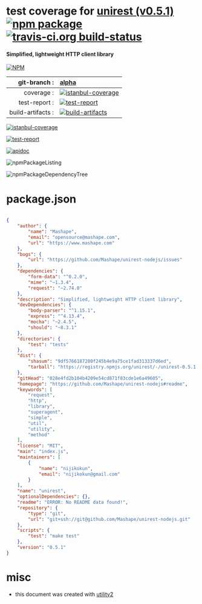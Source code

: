 # test coverage for  [unirest (v0.5.1)](https://github.com/Mashape/unirest-nodejs#readme)  [![npm package](https://img.shields.io/npm/v/npmtest-unirest.svg?style=flat-square)](https://www.npmjs.org/package/npmtest-unirest) [![travis-ci.org build-status](https://api.travis-ci.org/npmtest/node-npmtest-unirest.svg)](https://travis-ci.org/npmtest/node-npmtest-unirest)
#### Simplified, lightweight HTTP client library

[![NPM](https://nodei.co/npm/unirest.png?downloads=true)](https://www.npmjs.com/package/unirest)

| git-branch : | [alpha](https://github.com/npmtest/node-npmtest-unirest/tree/alpha)|
|--:|:--|
| coverage : | [![istanbul-coverage](https://npmtest.github.io/node-npmtest-unirest/build/coverage.badge.svg)](https://npmtest.github.io/node-npmtest-unirest/build/coverage.html/index.html)|
| test-report : | [![test-report](https://npmtest.github.io/node-npmtest-unirest/build/test-report.badge.svg)](https://npmtest.github.io/node-npmtest-unirest/build/test-report.html)|
| build-artifacts : | [![build-artifacts](https://npmtest.github.io/node-npmtest-unirest/glyphicons_144_folder_open.png)](https://github.com/npmtest/node-npmtest-unirest/tree/gh-pages/build)|

[![istanbul-coverage](https://npmtest.github.io/node-npmtest-unirest/build/screenCapture.buildCustomOrg.browser.coverage.html.png)](https://npmtest.github.io/node-npmtest-unirest/build/coverage.html/index.html)

[![test-report](https://npmtest.github.io/node-npmtest-unirest/build/screenCapture.buildCustomOrg.browser.%252Fhome%252Ftravis%252Fbuild%252Fnpmtest%252Fnode-npmtest-unirest%252Ftmp%252Fbuild%252Ftest-report.html.png)](https://npmtest.github.io/node-npmtest-unirest/build/test-report.html)

[![apidoc](https://npmdoc.github.io/node-npmdoc-unirest/build/screenCapture.buildApidoc.browser.%252Fhome%252Ftravis%252Fbuild%252Fnpmdoc%252Fnode-npmdoc-unirest%252Ftmp%252Fbuild%252Fapidoc.html.png)](https://npmdoc.github.io/node-npmdoc-unirest/build/apidoc.html)

![npmPackageListing](https://npmtest.github.io/node-npmtest-unirest/build/screenCapture.npmPackageListing.svg)

![npmPackageDependencyTree](https://npmtest.github.io/node-npmtest-unirest/build/screenCapture.npmPackageDependencyTree.svg)



# package.json

```json

{
    "author": {
        "name": "Mashape",
        "email": "opensource@mashape.com",
        "url": "https://www.mashape.com"
    },
    "bugs": {
        "url": "https://github.com/Mashape/unirest-nodejs/issues"
    },
    "dependencies": {
        "form-data": "^0.2.0",
        "mime": "~1.3.4",
        "request": "~2.74.0"
    },
    "description": "Simplified, lightweight HTTP client library",
    "devDependencies": {
        "body-parser": "^1.15.1",
        "express": "^4.13.4",
        "mocha": "~2.4.5",
        "should": "~8.3.1"
    },
    "directories": {
        "test": "tests"
    },
    "dist": {
        "shasum": "9df5766187280f245b4e9a75ce1fad313337d6ed",
        "tarball": "https://registry.npmjs.org/unirest/-/unirest-0.5.1.tgz"
    },
    "gitHead": "028e4fd2b104b4209e54cd871f83cde1e6a49605",
    "homepage": "https://github.com/Mashape/unirest-nodejs#readme",
    "keywords": [
        "request",
        "http",
        "library",
        "superagent",
        "simple",
        "util",
        "utility",
        "method"
    ],
    "license": "MIT",
    "main": "index.js",
    "maintainers": [
        {
            "name": "nijikokun",
            "email": "nijikokun@gmail.com"
        }
    ],
    "name": "unirest",
    "optionalDependencies": {},
    "readme": "ERROR: No README data found!",
    "repository": {
        "type": "git",
        "url": "git+ssh://git@github.com/Mashape/unirest-nodejs.git"
    },
    "scripts": {
        "test": "make test"
    },
    "version": "0.5.1"
}
```



# misc
- this document was created with [utility2](https://github.com/kaizhu256/node-utility2)
